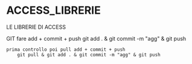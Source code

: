 # ACCESS_LIBRERIE
LE LIBRERIE DI ACCESS




GIT
	fare add + commit + push
		git add . & git commit -m "agg" & git push

	prima controllo poi pull add + commit + push
		git pull & git add . & git commit -m "agg" & git push


	
